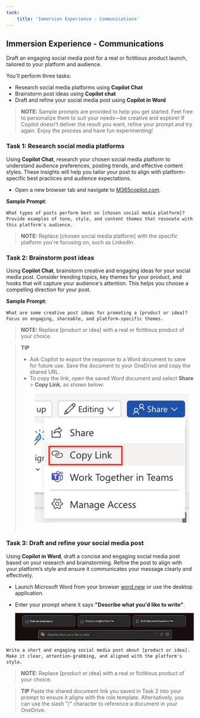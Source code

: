 ```yaml
---
task:
    title: 'Immersion Experience - Communications'
---
```


## Immersion Experience - Communications

Draft an engaging social media post for a real or fictitious product launch, tailored to your platform and audience.

You'll perform three tasks:

- Research social media platforms using **Copilot Chat**
- Brainstorm post ideas using **Copilot chat**
- Draft and refine your social media post using **Copilot in Word**

> **NOTE:** Sample prompts are provided to help you get started. Feel free to personalize them to suit your needs—be creative and explore! If Copilot doesn’t deliver the result you want, refine your prompt and try again. Enjoy the process and have fun experimenting!

### Task 1: Research social media platforms

Using **Copilot Chat**, research your chosen social media platform to understand audience preferences, posting trends, and effective content styles. These insights will help you tailor your post to align with platform-specific best practices and audience expectations.

- Open a new browser tab and navigate to [M365copilot.com](https://m365copilot.com/).

**Sample Prompt**:

```text
What types of posts perform best on [chosen social media platform]? Provide examples of tone, style, and content themes that resonate with this platform's audience.
```

> **NOTE:** Replace [chosen social media platform] with the specific platform you're focusing on, such as LinkedIn.

### Task 2: Brainstorm post ideas

Using **Copilot Chat**, brainstorm creative and engaging ideas for your social media post. Consider trending topics, key themes for your product, and hooks that will capture your audience's attention. This helps you choose a compelling direction for your post.

**Sample Prompt**:

```text
What are some creative post ideas for promoting a [product or idea]? Focus on engaging, shareable, and platform-specific themes.
```

> **NOTE:** Replace [product or idea] with a real or fictitious product of your choice.

> **TIP**  
>
> - Ask Copilot to export the response to a Word document to save for future use. Save the document to your OneDrive and copy the shared URL.
> - To copy the link, open the saved Word document and select **Share** > **Copy Link**, as shown below:  
> ![Share link.](../Demos/Media/share-menu-with-copy-link-9fd1c60a.png)

### Task 3: Draft and refine your social media post

Using **Copilot in Word**, draft a concise and engaging social media post based on your research and brainstorming. Refine the post to align with your platform’s style and ensure it communicates your message clearly and effectively.

- Launch Microsoft Word from your browser [word.new](https://word.new) or use the desktop application.
- Enter your prompt where it says **"Describe what you'd like to write"**.

    ![screenshot showing Copilot in Word.](../Prompts/Media/draft-with-copilot.png)

```text
Write a short and engaging social media post about [product or idea]. Make it clear, attention-grabbing, and aligned with the platform's style.
```

> **NOTE:** Replace [product or idea] with a real or fictitious product of your choice.

> **TIP** Paste the shared document link you saved in Task 2 into your prompt to ensure it aligns with the role template. Alternatively, you can use the slash "/" character to reference a document in your OneDrive.
